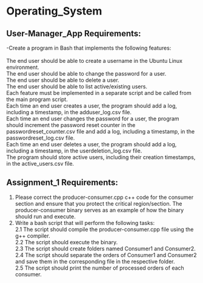 # Operating_System

## User-Manager_App Requirements:

-Create a program in Bash that implements the following features:<br><br>
The end user should be able to create a username in the Ubuntu Linux environment.<br>
The end user should be able to change the password for a user.<br>
The end user should be able to delete a user.<br>
The end user should be able to list active/existing users.<br>
Each feature must be implemented in a separate script and be called from the main program script.<br>
Each time an end user creates a user, the program should add a log, including a timestamp, in the adduser_log.csv file.<br>
Each time an end user changes the password for a user, the program should increment the password reset counter in the passwordreset_counter.csv file and add a log, including a timestamp, in the passwordreset_log.csv file.<br>
Each time an end user deletes a user, the program should add a log, including a timestamp, in the userdeletion_log.csv file.<br>
The program should store active users, including their creation timestamps, in the active_users.csv file.<br>

## Assignment_1 Requirements: 

1. Please correct the producer-consumer.cpp c++ code for the consumer section and ensure that you protect the critical region/section. The producer-consumer binary serves as an example of how the binary should run and execute.<br>
2. Write a bash script that will perform the following tasks:<br>
2.1 The script should compile the producer-consumer.cpp file using the g++ compiler.<br>
2.2 The script should execute the binary.<br>
2.3 The script should create folders named Consumer1 and Consumer2.<br>
2.4 The script should separate the orders of Consumer1 and Consumer2 and save them in the corresponding file in the respective folder.<br>
2.5 The script should print the number of processed orders of each consumer.<br>
